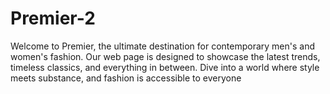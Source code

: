 # Premier-2
Welcome to Premier, the ultimate destination for contemporary men's and women's fashion. Our web page is designed to showcase the latest trends, timeless classics, and everything in between. Dive into a world where style meets substance, and fashion is accessible to everyone
